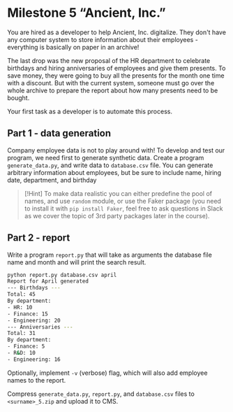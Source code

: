 # Milestone 5 “Ancient, Inc.”

You are hired as a developer to help Ancient, Inc. digitalize. They don't have any computer system to store information about their employees - everything is basically on paper in an archive!

The last drop was the new proposal of the HR department to celebrate birthdays and hiring anniversaries of employees and give them presents. To save money, they were going to buy all the presents for the month one time with a discount. But with the current system, someone must go over the whole archive to prepare the report about how many presents need to be bought.

Your first task as a developer is to automate this process.

## Part 1 - data generation

Company employee data is not to play around with! To develop and test our program, we need first to generate synthetic data. Create a program `generate_data.py`, and write data to `database.csv` file. You can generate arbitrary information about employees, but be sure to include name, hiring date, department, and birthday

> [!Hint]
> To make data realistic you can either predefine the pool of names, and use `random` module, or use the Faker package (you need to install it with `pip install Faker`, feel free to ask questions in Slack as we cover the topic of 3rd party packages later in the course).

## Part 2 - report

Write a program `report.py` that will take as arguments the database file name and month and will print the search result.

```bash
python report.py database.csv april
Report for April generated
--- Birthdays ---
Total: 45
By department:
- HR: 10
- Finance: 15
- Engineering: 20
--- Anniversaries ---
Total: 31
By department:
- Finance: 5
- R&D: 10
- Engineering: 16
```

Optionally, implement `-v` (verbose) flag, which will also add employee names to the report.

Compress `generate_data.py`, `report.py`, and `database.csv` files to `<surname>_5.zip` and upload it to CMS.
